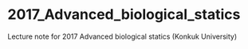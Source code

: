 # 2017_Advanced_biological_statics
Lecture note for 2017 Advanced biological statics (Konkuk University)
